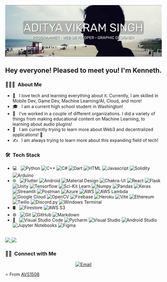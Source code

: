 <img src="https://raw.githubusercontent.com/AVS1508/AVS1508/master/assets/Aditya%20Vikram%20Singh%20Banner.png">

<h2> Hey everyone! Pleased to meet you! I'm Kenneth.</h2>

<h3> 👨🏻‍💻 &nbsp;About Me </h3>

- 🤔 &nbsp; I love tech and learning everything about it. Currently, I am skilled in Mobile Dev, Game Dev, Machine Learning/AI, Cloud, and more!
- 🎓 &nbsp; I am a current high school student in Washington!
- 💼 &nbsp; I've worked in a couple of different organizations. I did a variety of things from making educational content on Machine Learning, to learning about audio plugins!
- 🌱 &nbsp; I am currently trying to learn more about Web3 and decentralized applications! 🦊
- ✍️ &nbsp; I am always trying to learn more about this expanding field of tech!

<h3> 🛠 &nbsp;Tech Stack</h3>

- 💻 &nbsp;
  ![Python](https://img.shields.io/badge/-Python-333333?style=flat&logo=python)
  ![C++](https://img.shields.io/badge/-C++-333333?style=flat&logo=C%2B%2B&logoColor=00599C)
  ![C#](https://img.shields.io/badge/-C%20Sharp-333333?style=flat&logo=Csharp)
  ![Dart](https://img.shields.io/badge/-Dart-333333?style=flat&logo=Dart&logoColor=0175C2)
  ![HTML](https://img.shields.io/badge/-HTML-333333?style=flat&logo=HTML5&logoColor=E34F26)
  ![Javascript](https://img.shields.io/badge/-Javascript-333333?style=flat&logo=JAVASCRIPT)
  ![Solidity](https://img.shields.io/badge/-Solidity-333333?style=flat&logo=Solidity)
  ![Arduino](https://img.shields.io/badge/-Arduino-333333?style=flat&logo=Arduino)
- 🌐 &nbsp;
  ![Flutter](https://img.shields.io/badge/-Flutter-333333?style=flat&logo=Flutter&logoColor=02569B)
  ![Android](https://img.shields.io/badge/-Android-333333?style=flat&logo=Android)
  ![Material Design](https://img.shields.io/badge/-Material%20Design-333333?style=flat&logo=MaterialDesign)
  ![Chakra-UI](https://img.shields.io/badge/-Chakra%20UI-333333?style=flat&logo=ChakraUI&logoColor=#319795)
  ![React](https://img.shields.io/badge/-React-333333?style=flat&logo=react)
  ![Flask](https://img.shields.io/badge/-Flask-333333?style=flat&logo=Flask)
  ![Unity](https://img.shields.io/badge/-Unity-333333?style=flat&logo=Unity)
  ![Tensorflow](https://img.shields.io/badge/-Tensorflow-333333?style=flat&logo=Tensorflow)
  ![Sci-Kit Learn](https://img.shields.io/badge/-SK%20Learn-333333?style=flat&logo=scikit%20learn)
  ![Numpy](https://img.shields.io/badge/-Numpy-333333?style=flat&logo=Numpy&logoColor=013243)
  ![Pandas](https://img.shields.io/badge/-Pandas-333333?style=flat&logo=Pandas&logoColor=150458)
  ![Keras](https://img.shields.io/badge/-Keras-333333?style=flat&logo=Keras&logoColor=D00000)
  ![Streamlit](https://img.shields.io/badge/-Streamlit-333333?style=flat&logo=Streamlit)
  ![Postman](https://img.shields.io/badge/-Postman-333333?style=flat&logo=Postman)
  ![Azure](https://img.shields.io/badge/-Azure-333333?style=flat&logo=MicrosoftAzure&logoColor=0078D4)
  ![AWS](https://img.shields.io/badge/-AWS-333333?style=flat&logo=AmazonAWS&logoColor=FF9900)
  ![AWS Lambda](https://img.shields.io/badge/-AWS%20Lambda-333333?style=flat&logo=AWSLambda&logoColor=FF9900)
  ![Google Cloud](https://img.shields.io/badge/-Google%20Cloud-333333?style=flat&logo=Google%20Cloud)
  ![OpenCV](https://img.shields.io/badge/-OpenCV-333333?style=flat&logo=Opencv)
  ![Firebase](https://img.shields.io/badge/-Firebase-333333?style=flat&logo=Firebase)
  ![Heroku](https://img.shields.io/badge/-Heroku-333333?style=flat&logo=Heroku&logoColor=430098)
  ![Vite](https://img.shields.io/badge/-Vite-333333?style=flat&logo=Vite)
  ![Ethereum](https://img.shields.io/badge/-Ethereum-333333?style=flat&logo=Ethereum)
  ![Twilio](https://img.shields.io/badge/-Twilio-333333?style=flat&logo=Twilio)
  ![Discord.py](https://img.shields.io/badge/-Discord.py-333333?style=flat&logo=Discord&logoColor=5865F2)
  ![Windows Terminal](https://img.shields.io/badge/-Windows%20Terminal-333333?style=flat&logo=Windows%20Terminal)
- 🛢 &nbsp;
  ![Firestore](https://img.shields.io/badge/-Firebase-333333?style=flat&logo=Firebase)
  ![AWS S3](https://img.shields.io/badge/-AWS%20S3-333333?style=flat&logo=AmazonS3)
- ⚙️ &nbsp;
  ![Git](https://img.shields.io/badge/-Git-333333?style=flat&logo=git)
  ![GitHub](https://img.shields.io/badge/-GitHub-333333?style=flat&logo=github)
  ![Markdown](https://img.shields.io/badge/-Markdown-333333?style=flat&logo=markdown)
- 🔧 &nbsp;
  ![Visual Studio Code](https://img.shields.io/badge/-Visual%20Studio%20Code-333333?style=flat&logo=visual-studio-code&logoColor=007ACC)
  ![Pycharm](https://img.shields.io/badge/-Pycharm-333333?style=flat&logo=Pycharm)
  ![Visual Studio](https://img.shields.io/badge/-Visual%20Studio%20-333333?style=flat&logo=VisualStudio&logoColor=5C2D91)
  ![Android Studio](https://img.shields.io/badge/-Android%20Studio-333333?style=flat&logo=AndroidStudio)
  ![Jupyter Notebooks](https://img.shields.io/badge/-Jupyter%20Notebooks-333333?style=flat&logo=Jupyter)
  ![Figma](https://img.shields.io/badge/-Figma-333333?style=flat&logo=Figma&logoColor=F24E1E)

<br/>

<a href="https://github.com/thequickbrownfoxjumpedoverthelazydog">
  <img height="180em" src="https://github-readme-stats.vercel.app/api?username=thequickbrownfoxjumpedoverthelazydog&theme=buefy&show_icons=true" />
  <img height="180em" src="https://github-readme-stats.vercel.app/api/top-langs/?username=thequickbrownfoxjumpedoverthelazydog&theme=buefy&layout=compact" />
</a>

<br/>

<h3> 🤝🏻 &nbsp;Connect with Me </h3>

<p align="center">
  <a href="c25kenneth@gmail.com"><img alt="Email" src="https://img.shields.io/badge/Email-c25kenneth@gmail.com-blue?style=flat-square&logo=gmail"></a>
</p>

⭐️ From [AVS1508](https://github.com/AVS1508)
